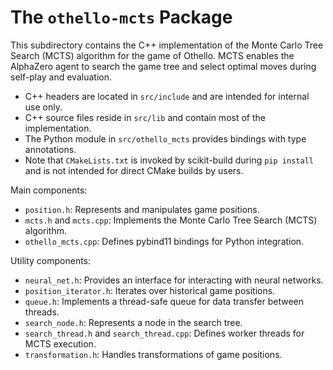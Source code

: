 # The `othello-mcts` Package

This subdirectory contains the C++ implementation of the Monte Carlo Tree Search (MCTS) algorithm for the game of Othello. MCTS enables the AlphaZero agent to search the game tree and select optimal moves during self-play and evaluation.

- C++ headers are located in `src/include` and are intended for internal use only.
- C++ source files reside in `src/lib` and contain most of the implementation.
- The Python module in `src/othello_mcts` provides bindings with type annotations.
- Note that `CMakeLists.txt` is invoked by scikit-build during `pip install` and is not intended for direct CMake builds by users.

Main components:

- `position.h`: Represents and manipulates game positions.
- `mcts.h` and `mcts.cpp`: Implements the Monte Carlo Tree Search (MCTS) algorithm.
- `othello_mcts.cpp`: Defines pybind11 bindings for Python integration.

Utility components:

- `neural_net.h`:  Provides an interface for interacting with neural networks.
- `position_iterator.h`: Iterates over historical game positions.
- `queue.h`: Implements a thread-safe queue for data transfer between threads.
- `search_node.h`: Represents a node in the search tree.
- `search_thread.h` and `search_thread.cpp`: Defines worker threads for MCTS execution.
- `transformation.h`: Handles transformations of game positions.
